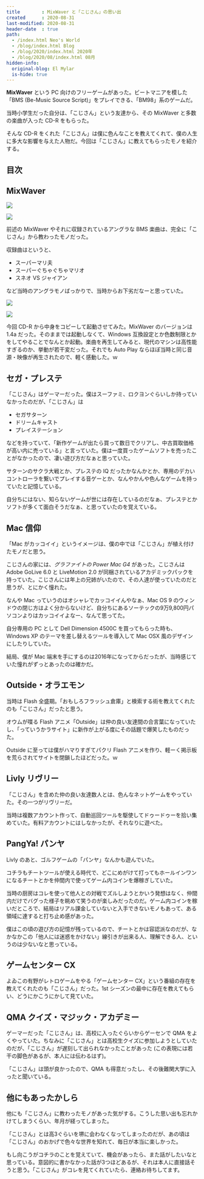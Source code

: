 ```yaml
---
title        : MixWaver と「こじさん」の思い出
created      : 2020-08-31
last-modified: 2020-08-31
header-date  : true
path:
  - /index.html Neo's World
  - /blog/index.html Blog
  - /blog/2020/index.html 2020年
  - /blog/2020/08/index.html 08月
hidden-info:
  original-blog: El Mylar
  is-hide: true
---
```


__MixWaver__ という PC 向けのフリーゲームがあった。ビートマニアを模した「BMS (Be-Music Source Script)」をプレイできる、「BM98」系のゲームだ。

当時小学生だった自分は、「こじさん」という友達から、その MixWaver と多数の楽曲が入った CD-R をもらった。

そんな CD-R をくれた「こじさん」は僕に色んなことを教えてくれて、僕の人生に多大な影響を与えた人物だ。今回は「こじさん」に教えてもらったモノを紹介する。

## 目次

## MixWaver

![](./31-01-02.png)

![](./31-01-03.png)

前述の MixWaver やそれに収録されているアングラな BMS 楽曲は、完全に「こじさん」から教わったモノだった。

収録曲はというと、

- スーパーマリ夫
- スーパーぐちゃぐちゃマリオ
- スネオ VS ジャイアン

など当時のアングラモノばっかりで、当時からお下劣だなーと思っていた。

![](./31-01-04.png)

![](./31-01-01.png)

今回 CD-R から中身をコピーして起動させてみた。MixWaver のバージョンは 1.4a だった。そのままでは起動しなくて、Windows 互換設定とか色数制限とかをしてやることでなんとか起動。楽曲を再生してみると、現代のマシンは高性能すぎるのか、挙動が若干変だった。それでも Auto Play ならほぼ当時と同じ音源・映像が再生されたので、軽く感動した。ｗ

## セガ・プレステ

「こじさん」はゲーマーだった。僕はスーファミ、ロクヨンぐらいしか持っていなかったのだが、「こじさん」は

- セガサターン
- ドリームキャスト
- プレイステーション

などを持っていて、「新作ゲームが出たら買って数日でクリアし、中古買取価格が高い内に売っている」と言っていた。僕は一度買ったゲームソフトを売ったことがなかったので、凄い遊び方だなぁと思っていた。

サターンのサクラ大戦とか、プレステの IQ だったかなんかとか、専用のデカいコントローラを繋いでプレイする音ゲーとか、なんやかんや色んなゲームを持っていたと記憶している。

自分ちにはない、知らないゲームが世には存在しているのだなぁ、プレステとかソフトが多くて面白そうだなぁ、と思っていたのを覚えている。

## Mac 信仰

「Mac がカッコイイ」というイメージは、僕の中では「こじさん」が植え付けたモノだと思う。

こじさんの家には、_グラファイトの Power Mac G4_ があった。こじさんは Adobe GoLive 6.0 と LiveMotion 2.0 が同梱されているアカデミックパックを持っていた。こじさんには年上の兄姉がいたので、その人達が使っていたのだと思うが、とにかく憧れた。

なんや Mac っていうのはオシャレでカッコイイんやなぁ、Mac OS 9 のウィンドウの閉じ方はよく分からないけど、自分ちにあるソーテックの9万9,800円パソコンよりはカッコイイよなー、なんて思ってた。

自分専用の PC として Dell Dimension 4500C を買ってもらった時も、Windows XP のテーマを差し替えるツールを導入して Mac OSX 風のデザインにしたりしていた。

結局、僕が Mac 端末を手にするのは2016年になってからだったが、当時感じていた憧れがずっとあったのは確かだ。

## Outside・オラエモン

当時は Flash 全盛期。「おもしろフラッシュ倉庫」と検索する術を教えてくれたのも「こじさん」だったと思う。

オウムが喋る Flash アニメ「Outside」は仲の良い友達間の合言葉になっていたし、「っていうかラサイト」に新作が上がる度にその話題で爆笑したものだった。

Outside に至っては僕がハマりすぎてパクリ Flash アニメを作り、軽ーく掲示板を荒らされてサイトを閉鎖したほどだった。ｗ

## Livly リヴリー

「こじさん」を含めた仲の良い友達数人とは、色んなネットゲームをやっていた。その一つがリヴリーだ。

当時は複数アカウント作って、自動巡回ツールを駆使してドゥードゥーを拾い集めていた。有料アカウントにはしなかったが、それなりに遊べた。

## PangYa! パンヤ

Livly のあと、ゴルフゲームの「パンヤ」なんかも遊んでいた。

コチラもチートツールが使える時代で、どこにめがけて打ってもホールインワンになるチートとかを仲間内で使ってゲーム内コインを爆稼ぎしていた。

当時の厨房はコレを使って他人との対戦でズルしようとかいう発想はなく、仲間内だけでバグった様子を眺めて笑うのが楽しみだったのだ。ゲーム内コインを稼いだところで、結局はリアル課金していないと入手できないモノもあって、ある領域に達すると打ち止め感があった。

僕はこの頃の遊び方の記憶が残っているので、チートとかは容認派なのだが、なかなかこの「他人には迷惑をかけない」線引きが出来る人、理解できる人、というのは少ないなと思っている。

## ゲームセンター CX

よゐこの有野がレトロゲームをやる「ゲームセンター CX」という番組の存在を教えてくれたのも「こじさん」だった。1st シーズンの最中に存在を教えてもらい、どうにかこうにかして見ていた。

## QMA クイズ・マジック・アカデミー

ゲーマーだった「こじさん」は、高校に入ったぐらいからゲーセンで QMA をよくやっていた。ちなみに「こじさん」とは高校生クイズに参加しようとしていたのだが、「こじさん」が遅刻して出られなかったことがあった (この表現には若干の脚色があるが、本人には伝わるはず)。

「こじさん」は頭が良かったので、QMA も得意だったし、その後難関大学に入ったと聞いている。

## 他にもあったかしら

他にも「こじさん」に教わったモノがあった気がする。こうした思い出も忘れかけてしまうくらい、年月が経ってしまった。

「こじさん」とは高3ぐらいを堺に会わなくなってしまったのだが、あの頃は「こじさん」のおかげで色々な世界を知れて、毎日が本当に楽しかった。

もし向こうがコチラのことを覚えていて、機会があったら、また話がしたいなと思っている。意図的に書かなかった話が3つほどあるが、それは本人に直接話そうと思う。「こじさん」がコレを見てくれていたら、連絡お待ちしてます。
